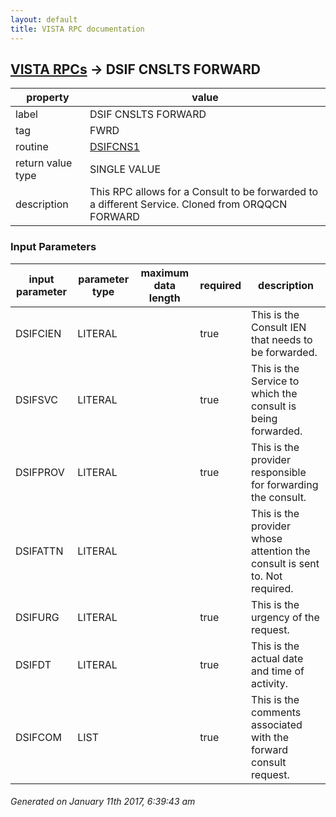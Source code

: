```yaml
---
layout: default
title: VISTA RPC documentation
---
```




## [VISTA RPCs](TableOfContent.md) &#8594; DSIF CNSLTS FORWARD 

 property | value 
--- | --- 
 label | DSIF CNSLTS FORWARD
 tag | FWRD
 routine | [DSIFCNS1](http://code.osehra.org/dox/Routine_DSIFCNS1_source.html)
 return value type | SINGLE VALUE
 description | This RPC allows for a Consult to be forwarded to a different Service. Cloned from ORQQCN FORWARD

### Input Parameters

| input parameter | parameter type | maximum data length | required | description | 
| --- | --- | --- | --- | --- | 
| DSIFCIEN | LITERAL |  | true | This is the Consult IEN that needs to be forwarded. | 
| DSIFSVC | LITERAL |  | true | This is the Service to which the consult is being forwarded. | 
| DSIFPROV | LITERAL |  | true | This is the provider responsible for forwarding the consult. | 
| DSIFATTN | LITERAL |  |  | This is the provider whose attention the consult is sent to. Not required. | 
| DSIFURG | LITERAL |  | true | This is the urgency of the request. | 
| DSIFDT | LITERAL |  | true | This is the actual date and time of activity. | 
| DSIFCOM | LIST |  | true | This is the comments associated with the forward consult request. | 




 ###### Generated on January 11th 2017, 6:39:43 am